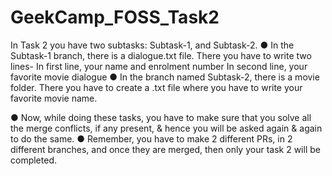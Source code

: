 # GeekCamp_FOSS_Task2
In Task 2 you have two subtasks: Subtask-1, and Subtask-2.
● In the Subtask-1 branch, there is a dialogue.txt file.
   There you have to write two lines-
   In first line, your name and enrolment number
   In second line, your favorite movie dialogue
● In the branch named Subtask-2, there is a movie folder.
   There you have to create a <githubusername>.txt file where      you have to write your favorite movie name.

● Now, while doing these tasks, you have to make sure that you solve all the merge conflicts, if any present, & hence you will be asked again & again to do the same.
● Remember, you have to make 2 different PRs, in 2 different branches, and once they are merged, then only your task 2 will be completed.
